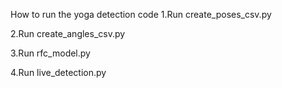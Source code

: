 How to run the yoga detection code
1.Run create_poses_csv.py 

2.Run create_angles_csv.py

3.Run rfc_model.py

4.Run live_detection.py
